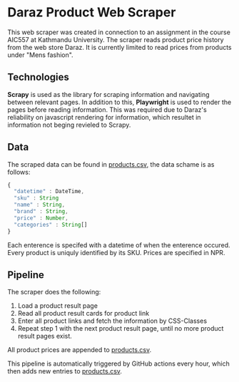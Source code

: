 # Daraz Product Web Scraper

This web scraper was created in connection to an assignment in the course AIC557 at Kathmandu University. The scraper reads product price history from the web store Daraz. It is currently limited to read prices from products under "Mens fashion".

## Technologies
**Scrapy** is used as the library for scraping information and navigating between relevant pages. In addition to this, **Playwright** is used to render the pages before reading information. This was required due to Daraz's reliability on javascript rendering for information, which resultet in information not beging revieled to Scrapy.

## Data
The scraped data can be found in [products.csv](./products.csv]), the data schame is as follows:
```js
{
  "datetime" : DateTime,
  "sku" : String
  "name" : String,
  "brand" : String,
  "price" : Number,
  "categories" : String[]
}
```
Each enterence is specifed with a datetime of when the enterence occured. Every product is uniquly identified by its SKU. Prices are specified in NPR.

## Pipeline
The scraper does the following:
1. Load a product result page
2. Read all product result cards for product link
3. Enter all product links and fetch the information by CSS-Classes
4. Repeat step 1 with the next product result page, until no more product result pages exist.

All product prices are appended to [products.csv](./products.csv]).

This pipeline is automatically triggered by GitHub actions every hour, which then adds new entries to [products.csv](./products.csv]).
